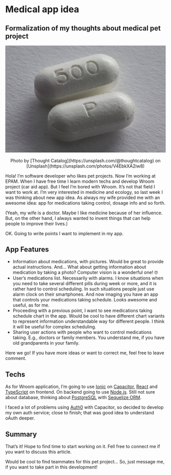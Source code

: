 # Medical app idea

## Formalization of my thoughts about medical pet project

![Cover](/content/blog/posts/medical-app-idea/cover.jpg)
<center>Photo by [Thought Catalog](https://unsplash.com/@thoughtcatalog) on [Unsplash](https://unsplash.com/photos/V4EbkXA2iw8)</center>

Hola! I’m software developer who likes pet projects. Now I’m working at EPAM. When I have free time I learn modern techs and develop Wroom project (car aid app). But I feel I’m bored with Wroom. It’s not that field I want to work at. I’m very interested in medicine and ecology, so last week I was thinking about new app idea. As always my wife provided me with an awesome idea: app for medications taking control, dosage info and so forth.

(Yeah, my wife is a doctor. Maybe I like medicine because of her influence. But, on the other hand, I always wanted to invent things that can help people to improve their lives.)

OK. Going to write points I want to implement in my app.

## App Features

- Information about medications, with pictures. Would be great to provide actual instructions. And… What about getting information about medication by taking a photo? Computer vision is a wonderful one! 🤓
- User’s medications list. Necessarily with alarms. I know situations when you need to take several different pills during week or more, and it is rather hard to control scheduling. In such situations people just use alarm clock on their smartphones. And now imaging you have an app that controls your medications taking schedule. Looks awesome and useful, as for me.
- Proceeding with a previous point, I want to see medications taking schedule chart in the app. Would be cool to have different chart variants to represent information understandable way for different people. I think it will be useful for complex scheduling.
- Sharing user actions with people who want to control medications taking. E.g., doctors or family members. You understand me, if you have old grandparents in your family.

Here we go! If you have more ideas or want to correct me, feel free to leave comment.

## Techs

As for Wroom application, I’m going to use [Ionic](https://ionicframework.com/) on [Capacitor](https://capacitorjs.com/), [React](https://reactjs.org/) and [TypeScript](https://www.typescriptlang.org/) on frontend. On backend going to use [Node.js](https://nodejs.org/uk/). Still not sure about database, thinking about [PostgreSQL](https://www.postgresql.org/) with [Sequelize ORM](https://sequelize.org/).

I faced a lot of problems using [Auth0](https://auth0.com/) with Capacitor, so decided to develop my own auth service; close to finish; that was good idea to understand oAuth deeper.

## Summary

That’s it! Hope to find time to start working on it. Fell free to connect me if you want to discuss this article.

Would be cool to find teammates for this pet project… So, just message me, if you want to take part in this development!
